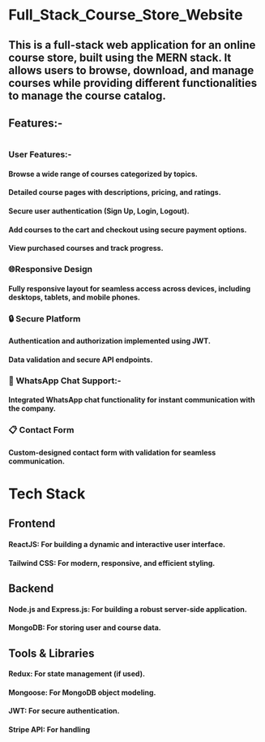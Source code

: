 # Full_Stack_Course_Store_Website

## This is a full-stack web application for an online course store, built using the MERN stack. It allows users to browse, download, and manage courses while providing different functionalities to manage the course catalog.

## Features:-
#
### User Features:-
#### Browse a wide range of courses categorized by topics.
#### Detailed course pages with descriptions, pricing, and ratings.
#### Secure user authentication (Sign Up, Login, Logout).
#### Add courses to the cart and checkout using secure payment options.
#### View purchased courses and track progress.

### 🌐Responsive Design
#### Fully responsive layout for seamless access across devices, including desktops, tablets, and mobile phones.

### 🔒 Secure Platform
#### Authentication and authorization implemented using JWT.
#### Data validation and secure API endpoints.

### 💬 WhatsApp Chat Support:-
#### Integrated WhatsApp chat functionality for instant communication with the company.

### 📋 Contact Form
#### Custom-designed contact form with validation for seamless communication.

# Tech Stack
## Frontend
#### ReactJS: For building a dynamic and interactive user interface.
#### Tailwind CSS: For modern, responsive, and efficient styling.
## Backend
#### Node.js and Express.js: For building a robust server-side application.
#### MongoDB: For storing user and course data.
## Tools & Libraries
#### Redux: For state management (if used).
#### Mongoose: For MongoDB object modeling.
#### JWT: For secure authentication.
#### Stripe API: For handling

